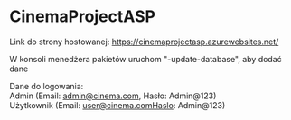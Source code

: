 # CinemaProjectASP

Link do strony hostowanej:
https://cinemaprojectasp.azurewebsites.net/

W konsoli menedżera pakietów uruchom "-update-database", aby dodać dane

Dane do logowania:<br>
Admin (Email: admin@cinema.com, Hasło: Admin@123)<br>
Użytkownik (Email: user@cinema.comHaslo: Admin@123)
